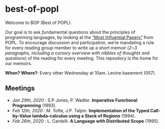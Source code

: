 # best-of-popl
Welcome to BOP (Best of POPL).

Our goal is to ask *fun*damental questions about the principles of programming languages, by looking at the [“Most Influential Papers”](https://www.sigplan.org/Awards/POPL/) from POPL. To encourage discussion and participation, we’re mandating a rule for every reading group member to write up a short memoir (*2~3 paragraphs, including a cursory overview with nibbles of thoughts and questions*) of the reading for every meeting. This repository is the home for our memoirs.

**When? Where?**: Every other Wednesday at 10am. Levine basement (057).

## Meetings
* *Jan 29th, 2020* : S.P Jones, P. Wadler. **Imperative Functional Programming** (1993).
* *Feb 12th, 2020* : M. Tofte, J.P. Talpin. **Implementation of the Typed Call-by-Value lambda-calculus using a Stack of Regions** (1994).
* *Feb 26th, 2020* : L. Cardelli. **A Language with Distributed Scope** (1995).


